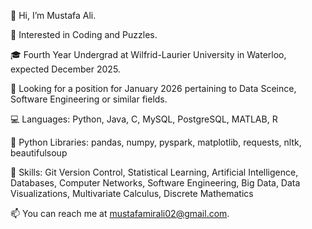 👋 Hi, I’m Mustafa Ali.

👀 Interested in Coding and Puzzles.

🎓 Fourth Year Undergrad at Wilfrid-Laurier University in Waterloo, expected December 2025.

💼 Looking for a position for January 2026 pertaining to Data Sceince, Software Engineering or similar fields.

💻 Languages: Python, Java, C, MySQL, PostgreSQL, MATLAB, R

🐼 Python Libraries: pandas, numpy, pyspark, matplotlib, requests, nltk, beautifulsoup

🧠 Skills: Git Version Control, Statistical Learning, Artificial Intelligence, Databases, Computer Networks, Software Engineering, Big Data, Data Visualizations, Multivariate Calculus, Discrete Mathematics

📫 You can reach me at mustafamirali02@gmail.com.

<!---
This is a ✨ special ✨ repository because its `README.md` (this file) appears on your GitHub profile.
You can click the Preview link to take a look at your changes.
--->

